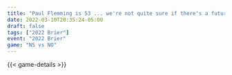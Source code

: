 ```yaml
---
title: "Paul Flemming is 53 ... we're not quite sure if there's a future left for him"
date: 2022-03-10T20:35:24-05:00
draft: false
tags: ["2022 Brier"]
event: "2022 Brier"
game: "NS vs NO"
---
```

{{< game-details >}}
<!--more-->

